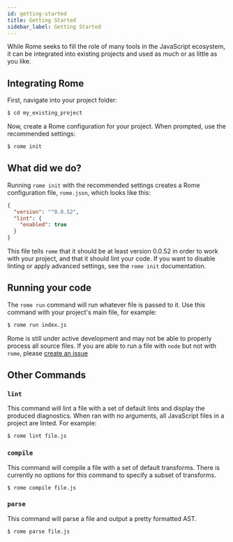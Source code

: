 ```yaml
---
id: getting-started
title: Getting Started
sidebar_label: Getting Started
---
```


While Rome seeks to fill the role of many tools in the JavaScript
ecosystem, it can be integrated into existing projects and used
as much or as little as you like.

## Integrating Rome

First, navigate into your project folder:
```bash
$ cd my_existing_project
```
Now, create a Rome configuration for your project. When prompted,
use the recommended settings:
```bash
$ rome init
```

## What did we do?

Running `rome init` with the recommended settings creates a Rome
configuration file, `rome.json`, which looks like this:
```json
{
  "version": "^0.0.52",
  "lint": {
    "enabled": true
  }
}
```
This file tells `rome` that it should be at least version 0.0.52
in order to work with your project, and that it should lint your code.
If you want to disable linting or apply advanced settings, see
the `rome init` documentation.

## Running your code

The `rome run` command will run whatever file is passed to
it. Use this command with your project's main file, for example:
```bash
$ rome run index.js
```

Rome is still under active development and may not be able to properly
process all source files. If you are able to run a file with `node` but
not with `rome`, please [create an issue](https://github.com/facebookexperimental/rome/issues/new?labels=bug&template=01_bug.md&title=)

## Other Commands

### `lint`

This command will lint a file with a set of default lints and display the produced diagnostics.
When ran with no arguments, all JavaScript files in a project are linted. For example:
```bash
$ rome lint file.js
```
### `compile`

This command will compile a file with a set of default transforms. There is currently no options for this command to specify a subset of transforms.
```
$ rome compile file.js
```
### `parse`

This command will parse a file and output a pretty formatted AST.
```
$ rome parse file.js
```
